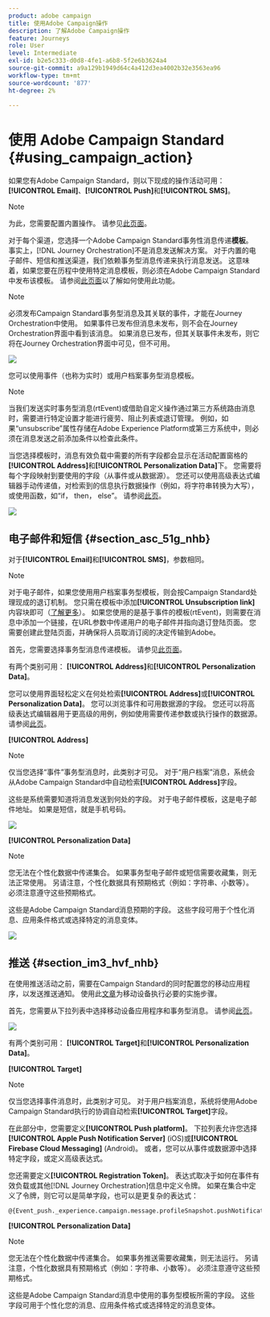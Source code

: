 ```yaml
---
product: adobe campaign
title: 使用Adobe Campaign操作
description: 了解Adobe Campaign操作
feature: Journeys
role: User
level: Intermediate
exl-id: b2e5c333-d0d8-4fe1-a6b8-5f2e6b3624a4
source-git-commit: a9a129b1949d64c4a412d3ea4002b32e3563ea96
workflow-type: tm+mt
source-wordcount: '877'
ht-degree: 2%

---
```


# 使用 Adobe Campaign Standard {#using_campaign_action}

如果您有Adobe Campaign Standard，则以下现成的操作活动可用： **[!UICONTROL Email]**、**[!UICONTROL Push]**&#x200B;和&#x200B;**[!UICONTROL SMS]**。

>[!NOTE]
>
>为此，您需要配置内置操作。 请参见[此页面](../action/working-with-adobe-campaign.md)。

对于每个渠道，您选择一个Adobe Campaign Standard事务性消息传递&#x200B;**模板**。 事实上，[!DNL Journey Orchestration]不是消息发送解决方案。 对于内置的电子邮件、短信和推送渠道，我们依赖事务型消息传递来执行消息发送。 这意味着，如果您要在历程中使用特定消息模板，则必须在Adobe Campaign Standard中发布该模板。 请参阅[此页面](https://experienceleague.adobe.com/docs/campaign-standard/using/communication-channels/transactional-messaging/getting-started-with-transactional-msg.html?lang=zh-Hans)以了解如何使用此功能。

>[!NOTE]
>
>必须发布Campaign Standard事务型消息及其关联的事件，才能在Journey Orchestration中使用。 如果事件已发布但消息未发布，则不会在Journey Orchestration界面中看到该消息。 如果消息已发布，但其关联事件未发布，则它将在Journey Orchestration界面中可见，但不可用。

![](../assets/journey59.png)

您可以使用事件（也称为实时）或用户档案事务型消息模板。

>[!NOTE]
>
>当我们发送实时事务型消息(rtEvent)或借助自定义操作通过第三方系统路由消息时，需要进行特定设置才能进行疲劳、阻止列表或退订管理。 例如，如果“unsubscribe”属性存储在Adobe Experience Platform或第三方系统中，则必须在消息发送之前添加条件以检查此条件。

当您选择模板时，消息有效负载中需要的所有字段都会显示在活动配置窗格的&#x200B;**[!UICONTROL Address]**&#x200B;和&#x200B;**[!UICONTROL Personalization Data]**&#x200B;下。 您需要将每个字段映射到要使用的字段（从事件或从数据源）。 您还可以使用高级表达式编辑器手动传递值，对检索到的信息执行数据操作（例如，将字符串转换为大写），或使用函数，如“if， then， else”。 请参阅[此页](../expression/expressionadvanced.md)。

![](../assets/journey60.png)

## 电子邮件和短信 {#section_asc_51g_nhb}

对于&#x200B;**[!UICONTROL Email]**&#x200B;和&#x200B;**[!UICONTROL SMS]**，参数相同。

>[!NOTE]
>
>对于电子邮件，如果您使用用户档案事务型模板，则会按Campaign Standard处理现成的退订机制。 您只需在模板中添加&#x200B;**[!UICONTROL Unsubscription link]**&#x200B;内容块即可（[了解更多](https://experienceleague.adobe.com/docs/campaign-standard/using/communication-channels/transactional-messaging/getting-started-with-transactional-msg.html?lang=zh-Hans)）。 如果您使用的是基于事件的模板(rtEvent)，则需要在消息中添加一个链接，在URL参数中传递用户的电子邮件并指向退订登陆页面。 您需要创建此登陆页面，并确保将人员取消订阅的决定传输到Adobe。

首先，您需要选择事务型消息传递模板。 请参见[此页面](../building-journeys/about-action-activities.md)。

有两个类别可用： **[!UICONTROL Address]**&#x200B;和&#x200B;**[!UICONTROL Personalization Data]**。

您可以使用界面轻松定义在何处检索&#x200B;**[!UICONTROL Address]**&#x200B;或&#x200B;**[!UICONTROL Personalization Data]**。 您可以浏览事件和可用数据源的字段。 您还可以将高级表达式编辑器用于更高级的用例，例如使用需要传递参数或执行操作的数据源。 请参阅[此页](../expression/expressionadvanced.md)。

**[!UICONTROL Address]**

>[!NOTE]
>
>仅当您选择“事件”事务型消息时，此类别才可见。 对于“用户档案”消息，系统会从Adobe Campaign Standard中自动检索&#x200B;**[!UICONTROL Address]**&#x200B;字段。

这些是系统需要知道将消息发送到何处的字段。 对于电子邮件模板，这是电子邮件地址。 如果是短信，就是手机号码。

![](../assets/journey61.png)

**[!UICONTROL Personalization Data]**

>[!NOTE]
>
>您无法在个性化数据中传递集合。 如果事务型电子邮件或短信需要收藏集，则无法正常使用。 另请注意，个性化数据具有预期格式（例如：字符串、小数等）。 必须注意遵守这些预期格式。

这些是Adobe Campaign Standard消息预期的字段。 这些字段可用于个性化消息、应用条件格式或选择特定的消息变体。

![](../assets/journey62.png)

## 推送 {#section_im3_hvf_nhb}

在使用推送活动之前，需要在Campaign Standard的同时配置您的移动应用程序，以发送推送通知。 使用此[文章](https://helpx.adobe.com/cn/campaign/kb/integrate-mobile-sdk.html)为移动设备执行必要的实施步骤。

首先，您需要从下拉列表中选择移动设备应用程序和事务型消息。 请参阅[此页](../building-journeys/about-action-activities.md)。

![](../assets/journey62bis.png)

有两个类别可用： **[!UICONTROL Target]**&#x200B;和&#x200B;**[!UICONTROL Personalization Data]**。

**[!UICONTROL Target]**

>[!NOTE]
>
>仅当您选择事件消息时，此类别才可见。 对于用户档案消息，系统将使用Adobe Campaign Standard执行的协调自动检索&#x200B;**[!UICONTROL Target]**&#x200B;字段。

在此部分中，您需要定义&#x200B;**[!UICONTROL Push platform]**。 下拉列表允许您选择&#x200B;**[!UICONTROL Apple Push Notification Server]** (iOS)或&#x200B;**[!UICONTROL Firebase Cloud Messaging]** (Android)。 或者，您可以从事件或数据源中选择特定字段，或定义高级表达式。

您还需要定义&#x200B;**[!UICONTROL Registration Token]**。 表达式取决于如何在事件有效负载或其他[!DNL Journey Orchestration]信息中定义令牌。 如果在集合中定义了令牌，则它可以是简单字段，也可以是更复杂的表达式：

```
@{Event_push._experience.campaign.message.profileSnapshot.pushNotificationTokens.first().token}
```

**[!UICONTROL Personalization Data]**

>[!NOTE]
>
>您无法在个性化数据中传递集合。 如果事务推送需要收藏集，则无法运行。 另请注意，个性化数据具有预期格式（例如：字符串、小数等）。 必须注意遵守这些预期格式。

这些是Adobe Campaign Standard消息中使用的事务型模板所需的字段。 这些字段可用于个性化您的消息、应用条件格式或选择特定的消息变体。
